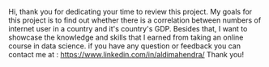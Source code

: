 Hi, thank you for dedicating your time to review this project. My goals for this project is to find out whether there is a correlation between numbers of internet user in a country and it's country's GDP.
Besides that, I want to showcase the knowledge and skills that I earned from taking an online course in data science.
if you have any question or feedback you can contact me at : https://www.linkedin.com/in/aldimahendra/
Thank you!
